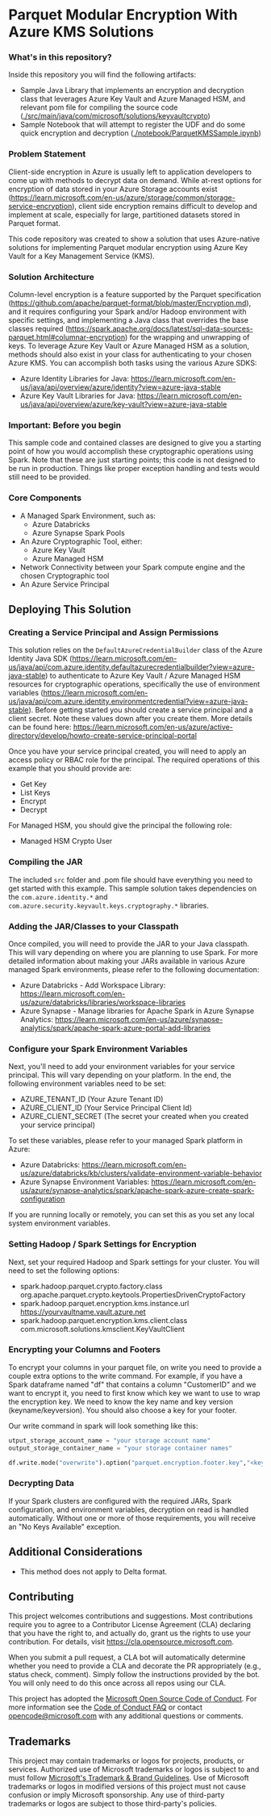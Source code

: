# Parquet Modular Encryption With Azure KMS Solutions

### What's in this repository?

Inside this repository you will find the following artifacts:

* Sample Java Library that implements an encryption and decryption class that leverages Azure Key Vault and Azure Managed HSM, and relevant pom file for compiling the source code ([./src/main/java/com/microsoft/solutions/keyvaultcrypto](./src/main/java/com/microsoft/solutions/keyvaultcrypto))
* Sample Notebook that will attempt to register the UDF and do some quick encryption and decryption ([./notebook/ParquetKMSSample.ipynb](./notebook/ParquetKMSSample.ipynb))

### Problem Statement

Client-side encryption in Azure is usually left to application developers to come up with methods to decrypt data on demand. While at-rest options for encryption of data stored in your Azure Storage accounts exist (https://learn.microsoft.com/en-us/azure/storage/common/storage-service-encryption), client side encryption remains difficult to develop and implement at scale, especially for large, partitioned datasets stored in Parquet format.

This code repository was created to show a solution that uses Azure-native solutions for implementing Parquet modular encryption using Azure Key Vault for a Key Management Service (KMS).

### Solution Architecture

Column-level encryption is a feature supported by the Parquet specification (https://github.com/apache/parquet-format/blob/master/Encryption.md), and it requires configuring your Spark and/or Hadoop environment with specific settings, and implementing a Java class that overrides the base classes required (https://spark.apache.org/docs/latest/sql-data-sources-parquet.html#columnar-encryption) for the wrapping and unwrapping of keys. To leverage Azure Key Vault or Azure Managed HSM as a solution, methods should also exist in your class for authenticating to your chosen Azure KMS. You can accomplish both tasks using the various Azure SDKS:

* Azure Identity Libraries for Java: https://learn.microsoft.com/en-us/java/api/overview/azure/identity?view=azure-java-stable
* Azure Key Vault Libraries for Java: https://learn.microsoft.com/en-us/java/api/overview/azure/key-vault?view=azure-java-stable

### Important: Before you begin

This sample code and contained classes are designed to give you a starting point of how you would accomplish these cryptographic operations using Spark. Note that these are just starting points; this code is not designed to be run in production. Things like proper exception handling and tests would still need to be provided.

### Core Components

* A Managed Spark Environment, such as:
  * Azure Databricks
  * Azure Synapse Spark Pools
* An Azure Cryptographic Tool, either:
  * Azure Key Vault
  * Azure Managed HSM
* Network Connectivity between your Spark compute engine and the chosen Cryptographic tool
* An Azure Service Principal

## Deploying This Solution

### Creating a Service Principal and Assign Permissions

This solution relies on the ```DefaultAzureCredentialBuilder``` class of the Azure Identity Java SDK (https://learn.microsoft.com/en-us/java/api/com.azure.identity.defaultazurecredentialbuilder?view=azure-java-stable) to authenticate to Azure Key Vault / Azure Managed HSM resources for cryptographic operations, specifically the use of environment variables (https://learn.microsoft.com/en-us/java/api/com.azure.identity.environmentcredential?view=azure-java-stable). Before getting started you should create a service principal and a client secret. Note these values down after you create them. More details can be found here: https://learn.microsoft.com/en-us/azure/active-directory/develop/howto-create-service-principal-portal

Once you have your service principal created, you will need to apply an access policy or RBAC role for the principal. The required operations of this example that you should provide are:

* Get Key
* List Keys
* Encrypt
* Decrypt

For Managed HSM, you should give the principal the following role:

* Managed HSM Crypto User

### Compiling the JAR

The included ```src``` folder and .pom file should have everything you need to get started with this example. This sample solution takes dependencies on the ```com.azure.identity.*``` and ```com.azure.security.keyvault.keys.cryptography.*``` libraries.

### Adding the JAR/Classes to your Classpath

Once compiled, you will need to provide the JAR to your Java classpath. This will vary depending on where you are planning to use Spark. For more detailed information about making your JARs available in various Azure managed Spark environments, please refer to the following documentation:

* Azure Databricks - Add Workspace Library: https://learn.microsoft.com/en-us/azure/databricks/libraries/workspace-libraries
* Azure Synapse - Manage libraries for Apache Spark in Azure Synapse Analytics: https://learn.microsoft.com/en-us/azure/synapse-analytics/spark/apache-spark-azure-portal-add-libraries

### Configure your Spark Environment Variables

Next, you'll need to add your environment variables for your service principal. This will vary depending on your platform. In the end, the following environment variables need to be set:

* AZURE_TENANT_ID (Your Azure Tenant ID)
* AZURE_CLIENT_ID (Your Service Principal Client Id)
* AZURE_CLIENT_SECRET (The secret your created when you created your service principal)

To set these variables, please refer to your managed Spark platform in Azure:

* Azure Databricks: https://learn.microsoft.com/en-us/azure/databricks/kb/clusters/validate-environment-variable-behavior
* Azure Synapse Environment Variables: https://learn.microsoft.com/en-us/azure/synapse-analytics/spark/apache-spark-azure-create-spark-configuration

If you are running locally or remotely, you can set this as you set any local system environment variables.

### Setting Hadoop / Spark Settings for Encryption

Next, set your required Hadoop and Spark settings for your cluster. You will need to set the following options:

* spark.hadoop.parquet.crypto.factory.class org.apache.parquet.crypto.keytools.PropertiesDrivenCryptoFactory
* spark.hadoop.parquet.encryption.kms.instance.url https://yourvaultname.vault.azure.net
* spark.hadoop.parquet.encryption.kms.client.class com.microsoft.solutions.kmsclient.KeyVaultClient

### Encrypting your Columns and Footers

To encrypt your columns in your parquet file, on write you need to provide a couple extra options to the write command. For example, if you have a Spark dataframe named "df" that contains a column "CustomerID" and we want to encrypt it, you need to first know which key we want to use to wrap the encryption key. We need to know the key name and key version (keyname/keyversion). You should also choose a key for your footer.

Our write command in spark will look something like this:

```python
utput_storage_account_name = "your storage account name"
output_storage_container_name = "your storage container names"

df.write.mode("overwrite").option("parquet.encryption.footer.key","<key name>/<key version>").option("parquet.encryption.column.keys","<key name>/<key version>:CustomerID").format("parquet").save("abfss://{0}@{1}.dfs.core.windows.net/encryptionDemo".format(output_storage_container_name,output_storage_account_name))
```

### Decrypting Data

If your Spark clusters are configured with the required JARs, Spark configuration, and environment variables, decryption on read is handled automatically. Without one or more of those requirements, you will receive an "No Keys Available" exception.

## Additional Considerations

* This method does not apply to Delta format.

## Contributing

This project welcomes contributions and suggestions.  Most contributions require you to agree to a
Contributor License Agreement (CLA) declaring that you have the right to, and actually do, grant us
the rights to use your contribution. For details, visit https://cla.opensource.microsoft.com.

When you submit a pull request, a CLA bot will automatically determine whether you need to provide
a CLA and decorate the PR appropriately (e.g., status check, comment). Simply follow the instructions
provided by the bot. You will only need to do this once across all repos using our CLA.

This project has adopted the [Microsoft Open Source Code of Conduct](https://opensource.microsoft.com/codeofconduct/).
For more information see the [Code of Conduct FAQ](https://opensource.microsoft.com/codeofconduct/faq/) or
contact [opencode@microsoft.com](mailto:opencode@microsoft.com) with any additional questions or comments.

## Trademarks

This project may contain trademarks or logos for projects, products, or services. Authorized use of Microsoft 
trademarks or logos is subject to and must follow 
[Microsoft's Trademark & Brand Guidelines](https://www.microsoft.com/en-us/legal/intellectualproperty/trademarks/usage/general).
Use of Microsoft trademarks or logos in modified versions of this project must not cause confusion or imply Microsoft sponsorship.
Any use of third-party trademarks or logos are subject to those third-party's policies.
